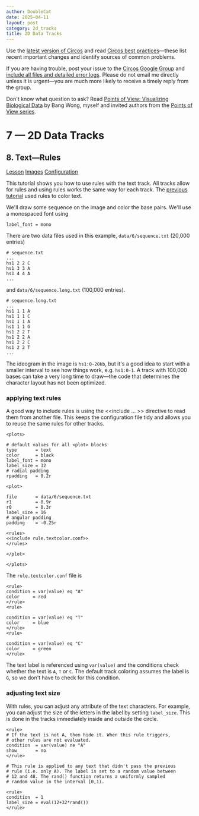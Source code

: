 ```yaml
---
author: DoubleCat
date: 2025-04-11
layout: post
category: 2d_tracks
title: 2D Data Tracks
---
```


Use the [latest version of Circos](/software/download/circos/) and read
[Circos best
practices](/documentation/tutorials/reference/best_practices/)—these list
recent important changes and identify sources of common problems.

If you are having trouble, post your issue to the [Circos Google
Group](https://groups.google.com/group/circos-data-visualization) and [include
all files and detailed error logs](/support/support/). Please do not email me
directly unless it is urgent—you are much more likely to receive a timely
reply from the group.

Don't know what question to ask? Read [Points of View: Visualizing Biological
Data](https://www.nature.com/nmeth/journal/v9/n12/full/nmeth.2258.html) by
Bang Wong, myself and invited authors from the [Points of View
series](https://mk.bcgsc.ca/pointsofview).

# 7 — 2D Data Tracks

## 8\. Text—Rules

[Lesson](/documentation/tutorials/2d_tracks/text_3/lesson)
[Images](/documentation/tutorials/2d_tracks/text_3/images)
[Configuration](/documentation/tutorials/2d_tracks/text_3/configuration)

This tutorial shows you how to use rules with the text track. All tracks allow
for rules and using rules works the same way for each track. The [previous
tutorial](/documentation/tutorials/2d_tracks/text_2) used rules to color text.

We'll draw some sequence on the image and color the base pairs. We'll use a
monospaced font using

    
    
    label_font = mono
    

There are two data files used in this example, `data/6/sequence.txt` (20,000
entries)

    
    
    # sequence.txt
    ...
    hs1 2 2 C
    hs1 3 3 A
    hs1 4 4 A
    ...
    

and `data/6/sequence.long.txt` (100,000 entries).

    
    
    # sequence.long.txt
    ...
    hs1 1 1 A
    hs1 1 1 C
    hs1 1 1 A
    hs1 1 1 G
    hs1 2 2 T
    hs1 2 2 A
    hs1 2 2 C
    hs1 2 2 T
    ...
    

The ideogram in the image is `hs1:0-20kb`, but it's a good idea to start with
a smaller interval to see how things work, e.g. `hs1:0-1`. A track with
100,000 bases can take a very long time to draw—the code that determines the
character layout has not been optimized.

### applying text rules

A good way to include rules is using the <<include ... >> directive to read
them from another file. This keeps the configuration file tidy and allows you
to reuse the same rules for other tracks.

    
    
    <plots>
    
    # default values for all <plot> blocks
    type       = text
    color      = black
    label_font = mono
    label_size = 32
    # radial padding
    rpadding   = 0.2r
    
    <plot>
    
    file       = data/6/sequence.txt
    r1         = 0.9r
    r0         = 0.3r
    label_size = 16
    # angular padding
    padding    = -0.25r 
    
    <rules>
    <<include rule.textcolor.conf>>
    </rules>
    
    </plot>
    
    </plots>
    
    

The `rule.textcolor.conf` file is

    
    
    <rule>
    condition = var(value) eq "A"
    color     = red
    </rule>
    <rule>
    
    condition = var(value) eq "T"
    color     = blue
    </rule>
    <rule>
    
    condition = var(value) eq "C"
    color     = green
    </rule>
    

The text label is referenced using `var(value)` and the conditions check
whether the text is `A`, `T` or `C`. The default track coloring assumes the
label is `G`, so we don't have to check for this condition.

### adjusting text size

With rules, you can adjust any attribute of the text characters. For example,
you can adjust the size of the letters in the label by setting `label_size`.
This is done in the tracks immediately inside and outside the circle.

    
    
    <rule>
    # If the text is not A, then hide it. When this rule triggers,
    # other rules are not evaluated.
    condition  = var(value) ne "A"
    show       = no
    </rule>
    
    # This rule is applied to any text that didn't pass the previous
    # rule (i.e. only A). The label is set to a random value between
    # 12 and 48. The rand() function returns a uniformly sampled
    # random value in the interval [0,1).
    
    <rule>
    condition  = 1
    label_size = eval(12+32*rand())
    </rule>
    

